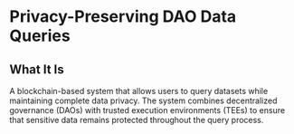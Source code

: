 # Privacy-Preserving DAO Data Queries

## What It Is

A blockchain-based system that allows users to query datasets while maintaining complete data privacy. The system combines decentralized governance (DAOs) with trusted execution environments (TEEs) to ensure that sensitive data remains protected throughout the query process.
